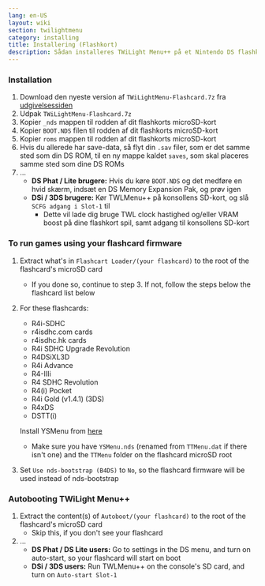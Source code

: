 ```yaml
---
lang: en-US
layout: wiki
section: twilightmenu
category: installing
title: Installering (Flashkort)
description: Sådan installeres TWiLight Menu++ på et Nintendo DS flashkort
---
```


### Installation
1. Download den nyeste version af `TWiLightMenu-Flashcard.7z` fra [udgivelsessiden](https://github.com/DS-Homebrew/TWiLightMenu/releases)
1. Udpak `TWiLightMenu-Flashcard.7z`
1. Kopier `_nds` mappen til rodden af dit flashkorts microSD-kort
1. Kopier `BOOT.NDS` filen til rodden af dit flashkorts microSD-kort
1. Kopier `roms` mappen til rodden af dit flashkorts microSD-kort
1. Hvis du allerede har save-data, så flyt din `.sav` filer, som er det samme sted som din DS ROM, til en ny mappe kaldet `saves`, som skal placeres samme sted som dine DS ROMs
1. ...
   - **DS Phat / Lite brugere:** Hvis du køre `BOOT.NDS` og det medføre en hvid skærm, indsæt en DS Memory Expansion Pak, og prøv igen
   - **DSi / 3DS brugere:** Kør TWLMenu++ på konsollens SD-kort, og slå `SCFG adgang i Slot-1` til
      - Dette vil lade dig bruge TWL clock hastighed og/eller VRAM boost på dine flashkort spil, samt adgang til konsollens SD-kort

### To run games using your flashcard firmware
1. Extract what's in `Flashcart Loader/(your flashcard)` to the root of the flashcard's microSD card
   - If you done so, continue to step 3. If not, follow the steps below the flashcard list below

1. For these flashcards:
   - R4i-SDHC
   - r4isdhc.com cards
   - r4isdhc.hk cards
   - R4i SDHC Upgrade Revolution
   - R4DSiXL3D
   - R4i Advance
   - R4-IIIi
   - R4 SDHC Revolution
   - R4(i) Pocket
   - R4i Gold (v1.4.1) (3DS)
   - R4xDS
   - DSTT(i)

   Install YSMenu from [here](https://gbatemp.net/threads/retrogamefan-updates-releases.267243/)
      - Make sure you have `YSMenu.nds` (renamed from `TTMenu.dat` if there isn't one) and the `TTMenu` folder on the flashcard microSD root
1. Set `Use nds-bootstrap (B4DS)` to `No`, so the flashcard firmware will be used instead of nds-bootstrap

### Autobooting TWiLight Menu++
1. Extract the content(s) of `Autoboot/(your flashcard)` to the root of the flashcard's microSD card
   - Skip this, if you don't see your flashcard
1. ...
   - **DS Phat / DS Lite users:** Go to settings in the DS menu, and turn on auto-start, so your flashcard will start on boot
   - **DSi / 3DS users:** Run TWLMenu++ on the console's SD card, and turn on `Auto-start Slot-1`
